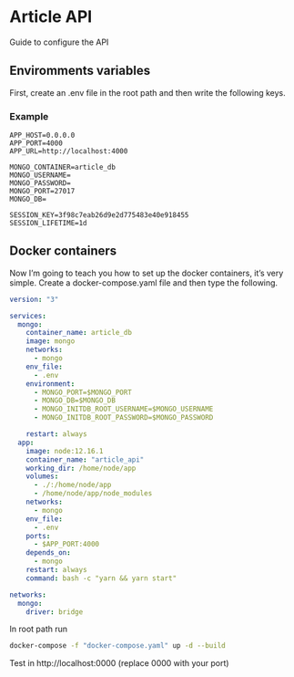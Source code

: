 # Article API

Guide to configure the API

## Enviromments variables

First, create an .env file in the root path and then write the following keys.

### Example

```
APP_HOST=0.0.0.0
APP_PORT=4000
APP_URL=http://localhost:4000

MONGO_CONTAINER=article_db
MONGO_USERNAME=
MONGO_PASSWORD=
MONGO_PORT=27017
MONGO_DB=

SESSION_KEY=3f98c7eab26d9e2d775483e40e918455
SESSION_LIFETIME=1d
```

## Docker containers

Now I’m going to teach you how to set up the docker containers, it’s very simple. Create a docker-compose.yaml file and then type the following.


```yaml
version: "3"

services:
  mongo:
    container_name: article_db
    image: mongo
    networks:
      - mongo
    env_file:
      - .env
    environment:
      - MONGO_PORT=$MONGO_PORT
      - MONGO_DB=$MONGO_DB
      - MONGO_INITDB_ROOT_USERNAME=$MONGO_USERNAME
      - MONGO_INITDB_ROOT_PASSWORD=$MONGO_PASSWORD

    restart: always
  app:
    image: node:12.16.1
    container_name: "article_api"
    working_dir: /home/node/app
    volumes:
      - ./:/home/node/app
      - /home/node/app/node_modules
    networks:
      - mongo
    env_file:
      - .env
    ports:
      - $APP_PORT:4000
    depends_on:
      - mongo
    restart: always
    command: bash -c "yarn && yarn start"

networks:
  mongo:
    driver: bridge
```

In root path run

```bash
docker-compose -f "docker-compose.yaml" up -d --build
```

Test in http://localhost:0000 (replace 0000 with your port)
